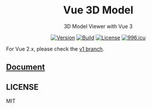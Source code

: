 <h1 align="center">Vue 3D Model</h1>

<div align="center">
3D Model Viewer with Vue 3
</div>

<p align="center">
    <a href="https://www.npmjs.com/package/vue-3d-model"><img src="https://img.shields.io/npm/v/vue-3d-model.svg" alt="Version"></a>
    <a href="https://travis-ci.org/hujiulong/vue-3d-model"><img src="https://travis-ci.org/hujiulong/vue-3d-model.svg?branch=master" alt="Build"></a>
    <a href="https://www.npmjs.com/package/vue-3d-model"><img src="https://img.shields.io/npm/l/vue-3d-model.svg" alt="License"></a>
    <a href="https://996.icu"><img src="https://img.shields.io/badge/link-996.icu-red.svg" alt="996.icu"></a>
</p>

For Vue 2.x, please check the [v1 branch](https://github.com/hujiulong/vue-3d-model/tree/v1).

## [Document](https://vue-3d-model.netlify.app/)

## LICENSE
MIT
